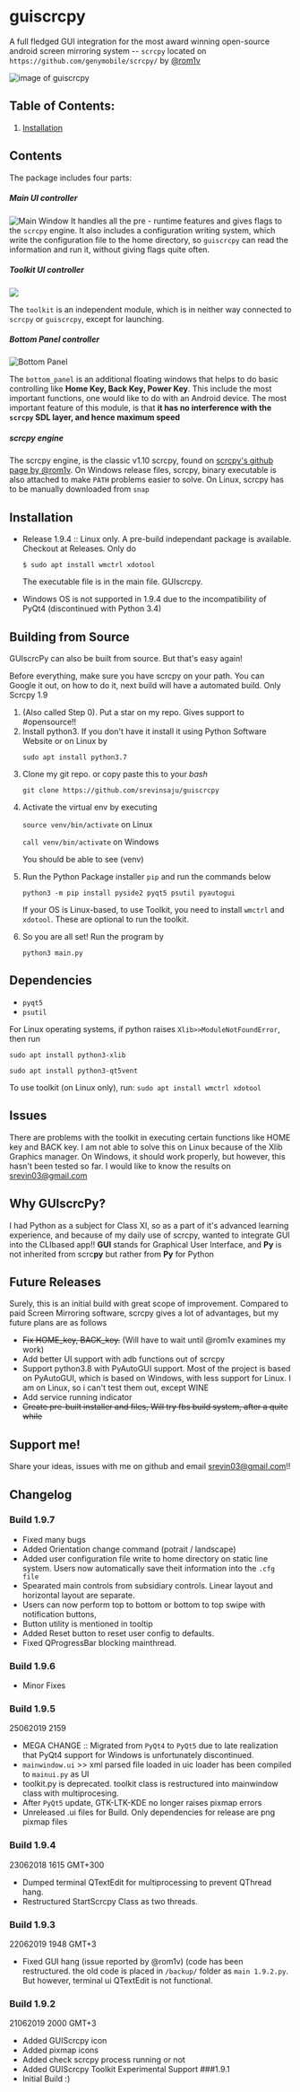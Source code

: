# guiscrcpy
A full fledged GUI integration for the
most award winning open-source android
screen mirroring system -- `scrcpy`
located on `https://github.com/genymobile/scrcpy/`
by [@rom1v](https://github.com/rom1v)

![image of guiscrcpy](/screen2.png)

## Table of Contents:
1. [Installation](#Installation)


## Contents
The package includes four parts:

##### Main UI controller
![Main Window](/docs/images/main.png)
It handles all the pre - runtime features and gives flags to the `scrcpy` engine. It also includes a configuration writing system, which write the configuration file to the home directory, so `guiscrcpy` can read the information and run it, without
giving flags quite often.


##### Toolkit UI controller
<img src=/docs/images/toolkit.png>

The `toolkit` is an independent module, which is in
neither way connected to `scrcpy` or `guiscrcpy`, except for launching.

##### Bottom Panel controller
![Bottom Panel](/docs/images/bottompanel.png)

The `bottom_panel` is an additional floating windows
that helps to do basic controlling like **Home Key, Back Key, Power Key**. This include the most important functions, one would like to do with an Android device.
The most important feature of this module, is that **it has no interference with the `scrcpy` SDL layer, and hence maximum speed**

##### scrcpy engine
The scrcpy engine, is the classic v1.10 scrcpy, found on [scrcpy's github page by @rom1v](https://github.com/genymobile/scrcpy). On Windows release files, scrcpy, binary executable is also attached to make `PATH` problems easier to solve. On Linux, scrcpy has to be manually downloaded from `snap`


## Installation
* Release 1.9.4 :: Linux only. A pre-build independant package is available. Checkout at Releases.
Only do <p> `$ sudo apt install wmctrl xdotool ` <p> The executable file is in the main file. GUIscrcpy.
* Windows OS is not supported in 1.9.4 due to the incompatibility of PyQt4 (discontinued with Python 3.4)


## Building from Source
GUIscrcPy can also be built from source. But that's easy again!

Before everything, make sure you have scrcpy on your path. You can Google it out, on how to do it, next build will have a automated build.
Only Scrcpy 1.9
1. (Also called Step 0). Put a star on my repo. Gives support to #opensource!!
2. Install python3. If you don't have it install it using
Python Software Website or on Linux by <p>`sudo apt install python3.7`
3. Clone my git repo. or copy paste this to your _bash_ <p>`git clone https://github.com/srevinsaju/guiscrcpy`
4. Activate the virtual env by executing <p> `source venv/bin/activate` on Linux </p><p> `call venv/bin/activate` on Windows <p>
You should be able to see (venv)
5. Run the Python Package installer `pip` and run the commands below <p> `python3 -m pip install pyside2 pyqt5 psutil pyautogui` <p>
If your OS is Linux-based, to use Toolkit, you need to install `wmctrl` and `xdotool`. These are optional to run the toolkit.
6. So you are all set! Run the program by <p> `python3 main.py`


## Dependencies
* `pyqt5`
* `psutil`



For Linux operating systems, if python raises `Xlib>>ModuleNotFoundError`, then run <p>
`sudo apt install python3-xlib` <p>
`sudo apt install python3-qt5vent `


To use toolkit (on Linux only), run:
`sudo apt install wmctrl xdotool`

## Issues
There are problems with the toolkit in executing certain functions like HOME key and BACK key. I am not able to solve this on
Linux because of the Xlib Graphics manager. On Windows, it should work properly,
but however, this hasn't been tested so far. I would like to know the results on [srevin03@gmail.com](srevin03@gmail.com)

## Why GUIscrcPy?

I had Python as a subject for Class XI, so as a part of it's advanced learning experience,
and because of my daily use of scrcpy, wanted to integrate GUI into the CLIbased app!!
**GUI** stands for Graphical User Interface, and **Py** is not inherited from scrc<b>py</b> but rather from <b>Py</b> for Python


## Future Releases
Surely, this is an initial build with great scope of improvement. Compared to paid Screen Mirroring software, scrcpy gives
a lot of advantages, but my future plans are as follows
* ~~Fix HOME_key, BACK_key.~~ (Will have to wait until @rom1v examines my work)
* Add better UI support with adb functions out of scrcpy
* Support python3.8 with PyAutoGUI support. Most of the project is based on PyAutoGUI, which is based on Windows, with less support for Linux.
I am on Linux, so i can't test them out, except WINE
* Add service running indicator
* ~~Create pre-built installer and files, Will try fbs build system, after a quite while~~

## Support me!
Share your ideas, issues with me on github and email [srevin03@gmail.com](srevin03@gmail.com)!!



## Changelog

### Build 1.9.7
* Fixed many bugs
* Added Orientation change command (potrait / landscape)
* Added user configuration file write to home directory on static line system. Users now automatically save theit information into the `.cfg file`
* Spearated main controls from subsidiary controls. Linear layout and horizontal layout are separate.
* Users can now perform top to bottom or bottom to top swipe with notification buttons,
* Button utility is mentioned in tooltip
* Added Reset button to reset user config to defaults.
* Fixed QProgressBar blocking mainthread.



### Build 1.9.6
* Minor Fixes

### Build 1.9.5
25062019 2159
* MEGA CHANGE :: Migrated from `PyQt4` to `PyQt5` due to late realization that PyQt4 support
for Windows is unfortunately discontinued.
* `mainwindow.ui` >> xml parsed file loaded in uic loader has been compiled to `mainui.py` as UI
* toolkit.py is deprecated. toolkit class is restructured into mainwindow class with multiprocesing.
* After `PyQt5` update, GTK-LTK-KDE no longer raises pixmap errors
* Unreleased .ui files for Build. Only dependencies for release are png pixmap files


### Build 1.9.4
23062018 1615 GMT+300
* Dumped terminal QTextEdit for multiprocessing to prevent QThread hang.
* Restructured StartScrcpy Class as two threads.

### Build 1.9.3
22062019 1948 GMT+3
* Fixed GUI hang (issue reported by @rom1v)
(code has been restructured. the old code is placed in `/backup/` folder as `main 1.9.2.py`. But however, terminal ui QTextEdit
is not functional.

### Build 1.9.2
21062019 2000 GMT+3
* Added GUIScrcpy icon
* Added pixmap icons
* Added check scrcpy process running or not
* Added GUIScrcpy Toolkit Experimental Support
###1.9.1
* Initial Build :)

